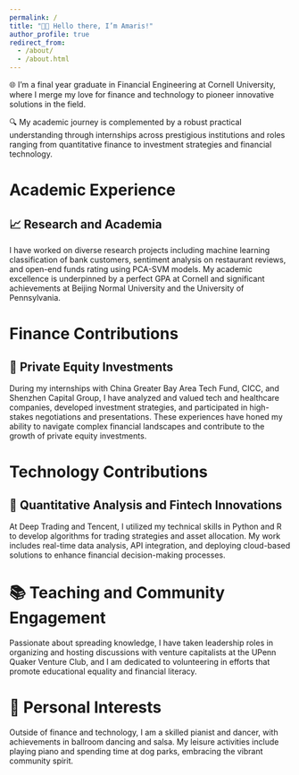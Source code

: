 ```yaml
---
permalink: /
title: "👋🏼 Hello there, I’m Amaris!"
author_profile: true
redirect_from: 
  - /about/
  - /about.html
---
```




🌐 I’m a final year graduate in Financial Engineering at Cornell University, where I merge my love for finance and technology to pioneer innovative solutions in the field.

🔍 My academic journey is complemented by a robust practical understanding through internships across prestigious institutions and roles ranging from quantitative finance to investment strategies and financial technology.

# Academic Experience

## 📈 Research and Academia
I have worked on diverse research projects including machine learning classification of bank customers, sentiment analysis on restaurant reviews, and open-end funds rating using PCA-SVM models. My academic excellence is underpinned by a perfect GPA at Cornell and significant achievements at Beijing Normal University and the University of Pennsylvania.

# Finance Contributions

## 💼 Private Equity Investments
During my internships with China Greater Bay Area Tech Fund, CICC, and Shenzhen Capital Group, I have analyzed and valued tech and healthcare companies, developed investment strategies, and participated in high-stakes negotiations and presentations. These experiences have honed my ability to navigate complex financial landscapes and contribute to the growth of private equity investments.

# Technology Contributions

## 🤖 Quantitative Analysis and Fintech Innovations
At Deep Trading and Tencent, I utilized my technical skills in Python and R to develop algorithms for trading strategies and asset allocation. My work includes real-time data analysis, API integration, and deploying cloud-based solutions to enhance financial decision-making processes.

# 📚 Teaching and Community Engagement
Passionate about spreading knowledge, I have taken leadership roles in organizing and hosting discussions with venture capitalists at the UPenn Quaker Venture Club, and I am dedicated to volunteering in efforts that promote educational equality and financial literacy.

# 🎼 Personal Interests
Outside of finance and technology, I am a skilled pianist and dancer, with achievements in ballroom dancing and salsa. My leisure activities include playing piano and spending time at dog parks, embracing the vibrant community spirit.


